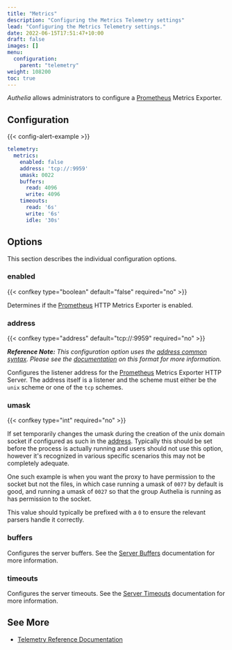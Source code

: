 ```yaml
---
title: "Metrics"
description: "Configuring the Metrics Telemetry settings"
lead: "Configuring the Metrics Telemetry settings."
date: 2022-06-15T17:51:47+10:00
draft: false
images: []
menu:
  configuration:
    parent: "telemetry"
weight: 108200
toc: true
---
```


*Authelia* allows administrators to configure a [Prometheus] Metrics Exporter.

## Configuration

{{< config-alert-example >}}

```yaml
telemetry:
  metrics:
    enabled: false
    address: 'tcp://:9959'
    umask: 0022
    buffers:
      read: 4096
      write: 4096
    timeouts:
      read: '6s'
      write: '6s'
      idle: '30s'
```

## Options

This section describes the individual configuration options.

### enabled

{{< confkey type="boolean" default="false" required="no" >}}

Determines if the [Prometheus] HTTP Metrics Exporter is enabled.

### address

{{< confkey type="address" default="tcp://:9959" required="no" >}}

*__Reference Note:__ This configuration option uses the [address common syntax](../prologue/common.md#address). Please
see the [documentation](../prologue/common.md#address) on this format for more information.*

Configures the listener address for the [Prometheus] Metrics Exporter HTTP Server. The address itself is a listener and
the scheme must either be the `unix` scheme or one of the `tcp` schemes.

### umask

{{< confkey type="int" required="no" >}}

If set temporarily changes the umask during the creation of the unix domain socket if configured as such in the
[address](#address). Typically this should be set before the process is actually running and users should not use this
option, however it's recognized in various specific scenarios this may not be completely adequate.

One such example is when you want the proxy to have permission to the socket but not the files, in which case running a
umask of `0077` by default is good, and running a umask of `0027` so that the group Authelia is running as has
permission to the socket.

This value should typically be prefixed with a `0` to ensure the relevant parsers handle it correctly.

### buffers

Configures the server buffers. See the [Server Buffers](../prologue/common.md#server-buffers) documentation for more
information.

### timeouts

Configures the server timeouts. See the [Server Timeouts](../prologue/common.md#server-timeouts) documentation for more
information.

## See More

- [Telemetry Reference Documentation](../../reference/guides/metrics.md)

[Prometheus]: https://prometheus.io/

